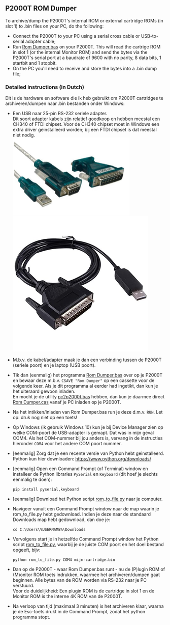 ## P2000T ROM Dumper

To archive/dump the P2000T's internal ROM or external cartridge ROMs (in slot 1) to .bin files on your PC, do the following:
* Connect the P2000T to your PC using a serial cross cable or USB-to-serial adapter cable;
* Run [Rom Dumper.bas](<Rom Dumper.bas>) on your P2000T. This will read the cartrige ROM in slot 1 (or the internal Monitor ROM) and send the bytes via the P2000T's serial port at a baudrate of 9600 with no parity, 8 data bits, 1 startbit and 1 stopbit. 
* On the PC you'll need to receive and store the bytes into a .bin dump file;

### Detailed instructions (in Dutch)

Dit is de hardware en software die ik heb gebruikt om P2000T cartridges te archiveren/dumpen naar .bin bestanden onder Windows:

* Een USB naar 25-pin RS-232 seriele adapter. \
  Dit soort adapter kabels zijn relatief goedkoop en hebben meestal een CH340 of FTDI chipset. Voor de CH340 chipset moet in Windows een extra driver geinstalleerd worden; bij een FTDI chipset is dat meestal niet nodig.\
  ![RS-232 USB to DB9 adapter](../pc2p2000t/img/USB2DB9.png) ![RS-232 USB to DB25 adapter](../pc2p2000t/img/USB2DB25.jpg)
 
* M.b.v. de kabel/adapter maak je dan een verbinding tussen de P2000T (seriele poort) en je laptop (USB poort).
 
* Tik dan (eenmalig) het programma [Rom Dumper.bas](<Rom Dumper.bas>) over op je P2000T en bewaar deze m.b.v. `CSAVE "Rom Dumper"` op een cassette voor de volgende keer. Als je dit programma al eerder had ingetikt, dan kun je het uiteraard gewoon inladen. \
En mocht je de utility [pc2p2000t.bas](../pc2p2000t/pc2p2000t.bas) hebben, dan kun je daarmee direct [Rom Dumper.cas](<../../../../raw/master/cassettes/utilities/Rom Dumper.cas>) vanaf je PC inladen op je P2000T.
 
* Na het intikken/inladen van Rom Dumper.bas run je deze d.m.v. `RUN`. Let op: druk nog niet op een toets!
 
* Op Windows (ik gebruik Windows 10) kun je bij Device Manager zien op welke COM-poort de USB-adapter is gemapt. Dat was in mijn geval COM4. Als het COM-nummer bij jou anders is, vervang in de instructies hieronder `COM4` voor het andere COM poort nummer.

* [eenmalig] Zorg dat je een recente versie van Python hebt geinstalleerd. Python kun hier downloaden: https://www.python.org/downloads/

* [eenmalig] Open een Command Prompt (of Terminal) window en installeer de Python libraries `PySerial` en `Keyboard` (dit hoef je slechts eenmalig te doen):
  ```
  pip install pyserial,keyboard
  ```

* [eenmalig] Download het Python script [rom_to_file.py](rom_to_file.py) naar je computer.

* Navigeer vanuit een Command Prompt window naar de map waarin je rom_to_file.py hebt gedownload. Indien je deze naar de standaard Downloads map hebt gedownload, dan doe je:
  ```
  cd C:\Users\%USERNAME%\Downloads
  ```

* Vervolgens start je in hetzelfde Command Prompt window het Python script [rom_to_file.py](rom_to_file.py), waarbij je de juiste COM poort en het doel bestand opgeeft, bijv:
  ```
  python rom_to_file.py COM4 mijn-cartridge.bin
  ```

* Dan op de P2000T - waar Rom Dumper.bas runt - nu de (P)lugin ROM of (M)onitor ROM toets indrukken, waarmee het archiveren/dumpen gaat beginnen. Alle bytes van de ROM worden via RS-232 naar je PC verstuurd. \
Voor de duidelijkheid: Een plugin ROM is de cartridge in slot 1 en de Monitor ROM is the interne 4K ROM van de P2000T.
 
* Na verloop van tijd (maximaal 3 minuten) is het archiveren klaar, waarna je de Esc-toets drukt in de Command Prompt, zodat het python programma stopt.

